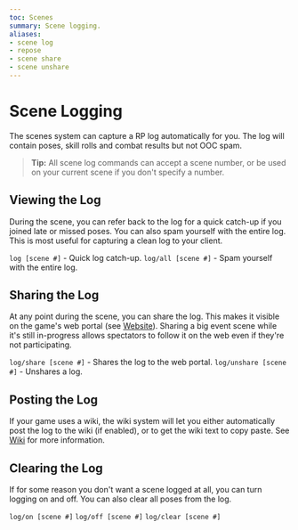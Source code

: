 ```yaml
---
toc: Scenes
summary: Scene logging.
aliases:
- scene log
- repose
- scene share
- scene unshare
---
```

# Scene Logging

The scenes system can capture a RP log automatically for you.  The log will contain poses, skill rolls and combat results but not OOC spam.

> **Tip:** All scene log commands can accept a scene number, or be used on your current scene if you don't specify a number.

## Viewing the Log

During the scene, you can refer back to the log for a quick catch-up if you joined late or missed poses.  You can also spam yourself with the entire log.  This is most useful for capturing a clean log to your client.

`log [scene #]` - Quick log catch-up.
`log/all [scene #]` - Spam yourself with the entire log.

## Sharing the Log

At any point during the scene, you can share the log.  This makes it visible on the game's web portal (see [Website](/help/website)).  Sharing a big event scene while it's still in-progress allows spectators to follow it on the web even if they're not participating.

`log/share [scene #]` - Shares the log to the web portal.
`log/unshare [scene #]` - Unshares a log.

## Posting the Log

If your game uses a wiki, the wiki system will let you either automatically post the log to the wiki (if enabled), or to get the wiki text to copy paste.  See [Wiki](/help/wiki) for more information.

## Clearing the Log

If for some reason you don't want a scene logged at all, you can turn logging on and off.  You can also clear all poses from the log.

`log/on [scene #]`
`log/off [scene #]`
`log/clear [scene #]`